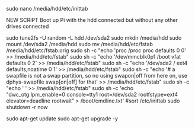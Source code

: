  sudo nano /media/hdd/etc/inittab
 
 
 NEW SCRIPT
Boot up Pi with the hdd connected but without any other drives connected


sudo tune2fs -U random -L hdd  /dev/sda2
sudo mkdir /media/hdd
sudo mount /dev/sda2 /media/hdd
sudo mv /media/hdd/etc/fstab /media/hdd/etc/fstab.orig
sudo sh -c "echo 'proc            /proc           proc    defaults              0    0' >> /media/hdd/etc/fstab"
sudo sh -c "echo '/dev/mmcblk0p1  /boot           vfat    defaults              0    2' >> /media/hdd/etc/fstab"
sudo sh -c "echo '/dev/sda2       /               ext4    defaults,noatime      0    1' >> /media/hdd/etc/fstab"
sudo sh -c "echo '# a swapfile is not a swap partition, so no using swapon|off from here on, use  dphys-swapfile swap[on|off]  for that' >> /media/hdd/etc/fstab"
sudo sh -c "echo ' ' >> /media/hdd/etc/fstab"
sudo sh -c 'echo "dwc_otg.lpm_enable=0 console=tty1 root=/dev/sda2 rootfstype=ext4 elevator=deadline rootwait" > /boot/cmdline.txt'
#sort /etc/inittab 
sudo shutdown -r now


sudo apt-get update
sudo apt-get upgrade -y
